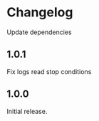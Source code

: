 # Changelog

Update dependencies

## 1.0.1

Fix logs read stop conditions

## 1.0.0

Initial release.

